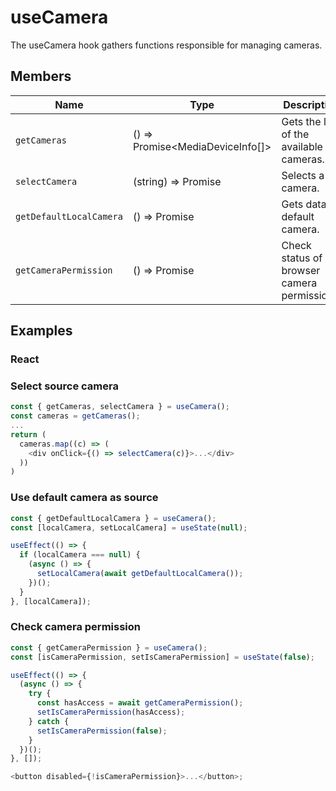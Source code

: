 # useCamera

The useCamera hook gathers functions responsible for managing cameras.

## Members

| Name                    | Type                    | Description                                 |
| ----------------------- | ----------------------- | ------------------------------------------- |
| `getCameras`            | () => Promise<MediaDeviceInfo[]> | Gets the list of the available cameras.     |
| `selectCamera`          | (string) => Promise<string>       | Selects a camera.                           |
| `getDefaultLocalCamera` | () => Promise<MediaDeviceInfo>  | Gets data of default camera.                |
| `getCameraPermission`   | () => Promise<boolean> | Check status of browser camera permissions. |

## Examples

### React

### Select source camera

```javascript
const { getCameras, selectCamera } = useCamera();
const cameras = getCameras();
...
return (
  cameras.map((c) => (
    <div onClick={() => selectCamera(c)}>...</div>
  ))
)
```

### Use default camera as source

```javascript
const { getDefaultLocalCamera } = useCamera();
const [localCamera, setLocalCamera] = useState(null);

useEffect(() => {
  if (localCamera === null) {
    (async () => {
      setLocalCamera(await getDefaultLocalCamera());
    })();
  }
}, [localCamera]);
```

### Check camera permission

```javascript
const { getCameraPermission } = useCamera();
const [isCameraPermission, setIsCameraPermission] = useState(false);

useEffect(() => {
  (async () => {
    try {
      const hasAccess = await getCameraPermission();
      setIsCameraPermission(hasAccess);
    } catch {
      setIsCameraPermission(false);
    }
  })();
}, []);

<button disabled={!isCameraPermission}>...</button>;
```
